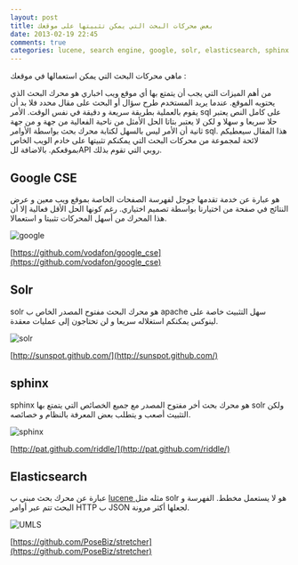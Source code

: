 ```yaml
---
layout: post
title: بعض محركات البحث التي يمكن تثبيتها على موقعك
date: 2013-02-19 22:45
comments: true
categories: lucene, search engine, google, solr, elasticsearch, sphinx
---
```


ماهي محركات البحث التي يمكن استعمالها في موقعك :

من أهم الميزات التي يجب أن يتمتع بها أي موقع ويب اخباري هو محرك البحث الذي يحتويه الموقع. عندما يريد المستخدم طرح  سؤال أو البحث على مقال محدد فلا بد أن يقوم بالعملية بطريقة  سريعة و دقيقة في نفس الوقت.
الأمر sql على كامل النص يعتبر حلا سريعا و سهلا و لكن لا يعتبر بتاتا الحل الأمثل من ناحية الفعالية من جهة و من جهة ثانية أن الأمر ليس بالسهل لكتابة محرك بحث بواسطة الأوامر sql.
هذا المقال سيعطيكم لائحة لمجموعة من محركات البحث التي يمكنكم تثبيتها على خادم الويب الخاص بموقعكم. بالاضافة للAPI روبي التي تقوم بذلك. 
<!-- more -->
Google CSE
-----------------
هو عبارة عن خدمة تقدمها جوجل لفهرسة الصفحات الخاصة بموقع ويب معين و عرض النتائج في صفحة من اختيارنا بواسطة تصميم اختياري. رغم كونها الحل الأقل فعالية إلا أن هذا المحرك من أسهل المحركات تثبيتا و استعمالا.

<img src="/images/searchengine/google.jpg" title="google"/>

[https://github.com/vodafon/google_cse](https://github.com/vodafon/google_cse)

Solr
----------------
solr هو محرك البحث مفتوح المصدر الخاص ب 
apache سهل التثبيث خاصة على لينوكس يمكنكم استغلاله سريعا و لن تحتاجون إلى عمليات معقدة.

<img src="/images/searchengine/solr.jpg" title="solr"/>

[http://sunspot.github.com/](http://sunspot.github.com/)

sphinx
----------------
sphinx هو محرك بحث أخر مفتوح المصدر مع جميع الخصائص التي يتمتع بها solr ولكن التثبيث أصعب و يتطلب بعض المعرفة بالنظام و خصائصه.

<img src="/images/searchengine/sphinx.jpg" title="sphinx"/>

[http://pat.github.com/riddle/](http://pat.github.com/riddle/)
 
Elasticsearch 
-----------------
عبارة  عن محرك بحث مبني ب [lucene ](http://tayeb83.github.com/dtmdeblog/blog/2012/12/28/lucene-introduction/) مثله مثل solr هو لا يستعمل مخطط. الفهرسة  و البحث تتم عبر أوامر HTTP ب JSON لجعلها أكثر مرونة.

<img src="/images/searchengine/elasticsearch.jpg" title="UMLS"/>

[https://github.com/PoseBiz/stretcher](https://github.com/PoseBiz/stretcher)
